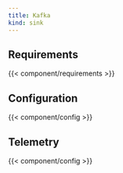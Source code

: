 ```yaml
---
title: Kafka
kind: sink
---
```


## Requirements

{{< component/requirements >}}

## Configuration

{{< component/config >}}

## Telemetry

{{< component/config >}}
